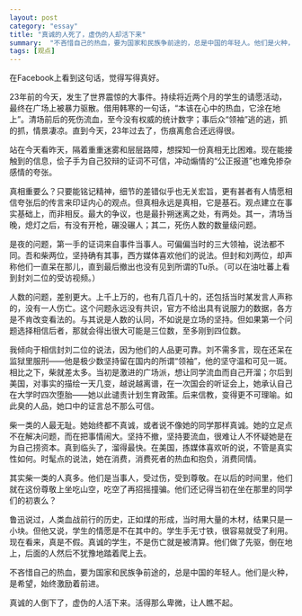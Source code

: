 ```yaml
---
layout: post   
category: "essay"   
title: "真诚的人死了，虚伪的人却活下来"   
summary:  "不吝惜自己的热血，要为国家和民族争前途的，总是中国的年轻人。他们是火种，是希望，始终激励着前进。"
tags: [观点]   
---
```


在Facebook上看到这句话，觉得写得真好。

23年前的今天，发生了世界震惊的大事件。持续将近两个月的学生的请愿活动，最终在广场上被暴力驱散。借用韩寒的一句话，“本该在心中的热血，它涂在地上”。清场前后的死伤流血，至今没有权威的统计数字；事后众“领袖”逃的逃，抓的抓，情景凄凉。直到今天，23年过去了，伤痕离愈合还远得很。

站在今天看昨天，隔着重重迷雾和层层路障，想探知一份真相无比困难。现在能接触到的信息，侩子手为自己狡辩的证词不可信，冲动煽情的“公正报道”也难免掺杂感情的夸张。

真相重要么？只要能铭记精神，细节的差错似乎也无关宏旨，更有甚者有人情愿相信夸张后的传言来印证内心的观点。但真相永远是真相，它是基石。观点建立在事实基础上，而非相反。最大的争议，也是最扑朔迷离之处，有两处。其一，清场当晚，熄灯之后，有没有开枪，碾没碾人；其二，死伤人数的数量级问题。

是夜的问题，第一手的证词来自事件当事人。可偏偏当时的三大领袖，说法都不同。吾和柴两位，坚持确有其事，西方媒体喜欢他们的说法。但封和刘两位，却声称他们一直呆在那儿，直到最后撤出也没有见到所谓的Tu杀。（可以在油吐蕃上看到封刘二位的受访视频。）

人数的问题，差别更大。上千上万的，也有几百几十的，还包括当时某发言人声称的，没有一人伤亡。这个问题永远没有共识，官方不给出具有说服力的数据，各方是不肯改变看法的。与其说是人数的认同，不如说是立场的坚持。但如果第一个问题选择相信后者，那就会得出很大可能是三位数，至多刚到四位数。

我倾向于相信封刘二位的说法，因为他们的人品更可靠。刘不需多言，现在还呆在监狱里服刑——他是极少数坚持留在国内的所谓“领袖”，他的坚守温和可见一斑。相比之下，柴就差太多。当初是激进的广场派，想让同学流血而自己开溜；尔后到美国，对事实的描绘一天几变，越说越离谱，在一次国会的听证会上，她承认自己在大学时四次堕胎——她以此谴责计划生育政策。后来信教，变得更不可理喻。如此臭的人品，她口中的证言总不那么可信。

柴一类的人最无耻。她始终都不真诚，或者说不像她的同学那样真诚。她的立足点不在解决问题，而在把事情闹大。坚持不撤，坚持要流血，很难让人不怀疑她是在为自己捞资本。真到临头了，溜得最快。在美国，拣媒体喜欢听的说，不管是真实性如何。时髦点的说法，她在消费，消费死者的热血和抱负，消费同情。

其实柴一类的人真多。他们是当事人，受过伤，受到尊敬。在以后的时间里，他们就在这份尊敬上坐吃山空，吃空了再招摇撞骗。他们还记得当初在坐在那里的同学们的初衷么？

鲁迅说过，人类血战前行的历史，正如煤的形成，当时用大量的木材，结果只是一小块。但他又说，学生的情愿是不在其中的。学生手无寸铁，很容易就受了利用。现在看来，真是不假。真诚的学生，不是伤亡就是被清算。他们做了先驱，倒在地上，后面的人然后不犹豫地踏着爬上去。

不吝惜自己的热血，要为国家和民族争前途的，总是中国的年轻人。他们是火种，是希望，始终激励着前进。

真诚的人倒下了，虚伪的人活下来。活得那么卑微，让人瞧不起。
